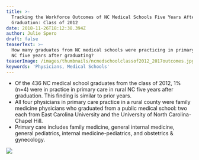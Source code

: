 ```yaml
---
title: >-
  Tracking the Workforce Outcomes of NC Medical Schools Five Years After
  Graduation: Class of 2012
date: 2018-11-26T18:12:38.394Z
author: Julie Spero
draft: false
teaserText: >-
  How many graduates from NC medical schools were practicing in primary care in
  NC five years after graduating?
teaserImage: /images/thumbnails/ncmedschoolclassof2012_2017outcomes.jpg
keywords: 'Physicians, Medical Schools'
---
```


* Of the 436 NC medical school graduates from the class of 2012, 1% (n=4) were in practice in primary care in rural NC five years after graduation.  This finding is similar to prior years.
* All four physicians in primary care practice in a rural county were family medicine physicians who graduated from a public medical school: two each from East Carolina University and the University of North Carolina-Chapel Hill.
* Primary care includes family medicine, general internal medicine, general pediatrics, internal medicine-pediatrics, and obstetrics & gynecology.

![](/images/posts/ncmedschoolclassof2012_2017outcomes.jpg)
